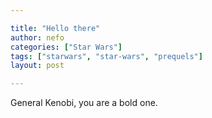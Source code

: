 ```yaml
---

title: "Hello there"
author: nefo
categories: ["Star Wars"]
tags: ["starwars", "star-wars", "prequels"]
layout: post

---
```


General Kenobi, you are a bold one.
